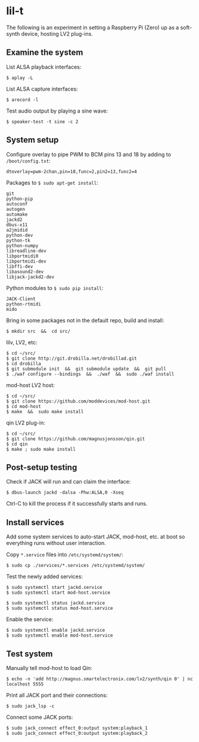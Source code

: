# lil-t

The following is an experiment in setting a Raspberry Pi (Zero) up as a
soft-synth device, hosting LV2 plug-ins.


## Examine the system
List ALSA playback interfaces:
```
$ aplay -L
```

List ALSA capture interfaces:
```
$ arecord -l
```

Test audio output by playing a sine wave:
```
$ speaker-test -t sine -c 2
```


## System setup

Configure overlay to pipe PWM to BCM pins 13 and 18 by adding to `/boot/config.txt`:
```
dtoverlay=pwm-2chan,pin=18,func=2,pin2=13,func2=4
```

Packages to `$ sudo apt-get install`:
```
git
python-pip
autoconf
autogen
automake
jackd2
dbus-x11
a2jmidid
python-dev
python-tk
python-numpy
libreadline-dev
libportmidi0
libportmidi-dev
libffi-dev
libasound2-dev
libjack-jackd2-dev
```

Python modules to `$ sudo pip install`:
```
JACK-Client
python-rtmidi
mido
```

Bring in some packages not in the default repo, build and install:
```
$ mkdir src  &&  cd src/
```

lilv, LV2, etc:
```
$ cd ~/src/
$ git clone http://git.drobilla.net/drobillad.git
$ cd drobilla
$ git submodule init  &&  git submodule update  &&  git pull
$ ./waf configure --bindings  &&  ./waf  &&  sudo ./waf install
```

mod-host LV2 host:
```
$ cd ~/src/
$ git clone https://github.com/moddevices/mod-host.git
$ cd mod-host
$ make  &&  sudo make install
```

qin LV2 plug-in:
```
$ cd ~/src/
$ git clone https://github.com/magnusjonsson/qin.git
$ cd qin
$ make ; sudo make install
```


## Post-setup testing

Check if JACK will run and can claim the interface:
```
$ dbus-launch jackd -dalsa -Phw:ALSA,0 -Xseq
```
Ctrl-C to kill the process if it successfully starts and runs.


## Install services
Add some system services to auto-start JACK, mod-host, etc. at boot so
everything runs without user interaction.

Copy `*.service` files into `/etc/systemd/system/`:
```
$ sudo cp ./services/*.services /etc/systemd/system/
```

Test the newly added services:
```
$ sudo systemctl start jackd.service
$ sudo systemctl start mod-host.service
```

```
$ sudo systemctl status jackd.service
$ sudo systemctl status mod-host.service
```

Enable the service:
```
$ sudo systemctl enable jackd.service
$ sudo systemctl enable mod-host.service
```


## Test system

Manually tell mod-host to load Qin:
```
$ echo -n 'add http://magnus.smartelectronix.com/lv2/synth/qin 0' | nc localhost 5555
```

Print all JACK port and their connections:
```
$ sudo jack_lsp -c
```

Connect some JACK ports:
```
$ sudo jack_connect effect_0:output system:playback_1
$ sudo jack_connect effect_0:output system:playback_2
```

